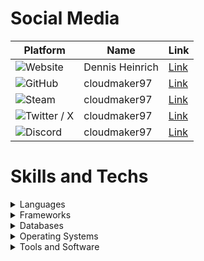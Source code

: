 # Social Media

| Platform | Name | Link |
|---|---|---|
| ![Website](https://img.shields.io/badge/Website-black?logo=wordpress) | Dennis Heinrich | [Link](https://dennis-heinri.ch) |
| ![GitHub](https://img.shields.io/badge/GitHub-black?logo=github) | cloudmaker97 | [Link](https://github.com/cloudmaker97) |
| ![Steam](https://img.shields.io/badge/Steam-black?logo=steam) | cloudmaker97 | [Link](https://steamcommunity.com/id/cloudmaker97) |
| ![Twitter / X](https://img.shields.io/badge/Twitter-black?logo=x) | cloudmaker97 | [Link](https://twitter.com/cloudmaker97) |
| ![Discord](https://img.shields.io/badge/Discord-black?logo=discord) | cloudmaker97 | [Link](https://discord.gg/DQMdatJJQT) |

# Skills and Techs

<details>
  <summary>Languages</summary>

<br>

![JavaScript](https://img.shields.io/badge/JavaScript-black?logo=javascript)
![PHP](https://img.shields.io/badge/PHP-black?logo=php)
![HTML](https://img.shields.io/badge/HTML-black?logo=html5)
![NodeJS](https://img.shields.io/badge/Node.js-black?logo=node.js)
![CSS](https://img.shields.io/badge/CSS-black?logo=css3)
![Lua](https://img.shields.io/badge/Lua-black?logo=lua)
![C#](https://img.shields.io/badge/C%23-black?logo=csharp)
![Xamarin](https://img.shields.io/badge/Xamarin-black?logo=xamarin)
![Cordova](https://img.shields.io/badge/Cordova-black?logo=apachecordova)

</details>

<details>
  <summary>Frameworks</summary>

<br>

![Nuxt.js](https://img.shields.io/badge/Nuxt.js-black?logo=nuxt.js)
![Shopware](https://img.shields.io/badge/Shopware-black?logo=shopware)
![Tailwind](https://img.shields.io/badge/Tailwind-black?logo=tailwindcss)
![Sass](https://img.shields.io/badge/Sass-black?logo=sass)
![Wordpress](https://img.shields.io/badge/Wordpress-black?logo=wordpress)
![JTL Software](https://img.shields.io/badge/JTL_Software-black?logo=jtl)

</details>

<details>
    <summary>Databases</summary>

<br>

![MariaDB](https://img.shields.io/badge/MariaDB-black?logo=mariadb)
![Microsoft SQL-Server](https://img.shields.io/badge/SQL_Server-black?logo=windows)
![SQLite](https://img.shields.io/badge/SQLite-black?logo=sqlite)
![MongoDB](https://img.shields.io/badge/MongoDB-black?logo=mongodb)
![Redis](https://img.shields.io/badge/Redis-black?logo=redis)

</details>

<details>
    <summary>Operating Systems</summary>

<br>

![Linux](https://img.shields.io/badge/Linux-black?logo=linux)
![Linux](https://img.shields.io/badge/Windows_and_Servers-black?logo=windows)

</details>

<details>
    <summary>Tools and Software</summary>

<br>

![Git](https://img.shields.io/badge/Git-black?logo=git)
![Docker](https://img.shields.io/badge/Docker-black?logo=docker)
![VSCode](https://img.shields.io/badge/VSCode-black?logo=visualstudiocode)
![.ENV](https://img.shields.io/badge/ENV-black?logo=dotenv)
![PhpStorm](https://img.shields.io/badge/PhpStorm-black?logo=phpstorm)
![ffmpeg](https://img.shields.io/badge/FFmpeg-black?logo=ffmpeg)
![Affinity](https://img.shields.io/badge/Affinity-black?logo=affinity)
![Vaultwarden](https://img.shields.io/badge/Vaultwarden-black?logo=bitwarden)
![RustDesk](https://img.shields.io/badge/RustDesk-black?logo=rustdesk)
![Chrome](https://img.shields.io/badge/Chrome-black?logo=googlechrome)
![Firefox](https://img.shields.io/badge/Firefox-black?logo=firefox)

</details>
